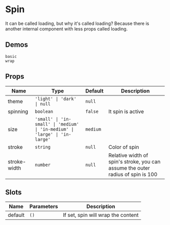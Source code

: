 # Spin
It can be called loading, but why it's called loading? Because there is another internal component with less props called loading.
## Demos
```demo
basic
wrap
```
## Props
|Name|Type|Default|Description|
|-|-|-|-|
|theme|`'light' \| 'dark' \| null`|`null`||
|spinning|`boolean`|`false`|It spin is active|
|size|`'small' \| 'in-small' \| 'medium' \| 'in-medium' \| 'large' \| 'in-large'`|`medium`||
|stroke|`string`|`null`|Color of spin|
|stroke-width|`number`|`null`|Relative width of spin's stroke, you can assume the outer radius of spin is 100|

## Slots
|Name|Parameters|Description|
|-|-|-|
|default|`()`|If set, spin will wrap the content|